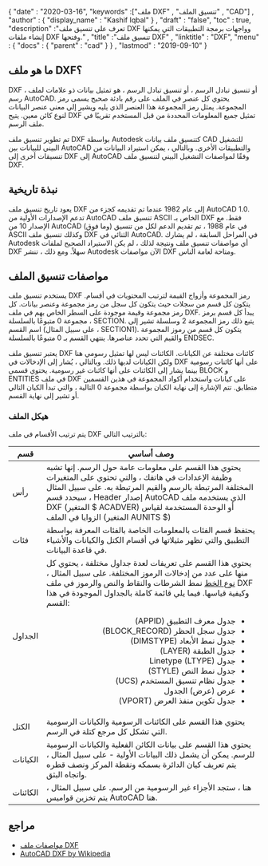 {
  "date" : "2020-03-16",
  "keywords" :["ملف DXF" , "تنسيق الملف" , "CAD"] ,
  "author" : {
    "display_name" : "Kashif Iqbal"
} ,
  "draft" : "false",
  "toc" : true,
  "description" :"تعرف على تنسيق ملف DXF وواجهات برمجة التطبيقات التي يمكنها إنشاء ملفات DXF وفتحها." ,
  "title" :"تنسيق ملف DXF" ,
  "linktitle" : "DXF",
  "menu" : {
    "docs" : {
      "parent" : "cad"
}
} ,
  "lastmod" : "2019-09-10"
}

## ما هو ملف DXF؟

DXF ، أو تنسيق تبادل الرسم ، أو تنسيق تبادل الرسم ، هو تمثيل بيانات ذو علامات لملف رسم AutoCAD. يحتوي كل عنصر في الملف على رقم بادئة صحيح يسمى رمز المجموعة. يمثل رمز المجموعة هذا العنصر الذي يليه ويشير إلى معنى عنصر البيانات لنوع كائن معين. يتيح DXF تمثيل جميع المعلومات المحددة من قبل المستخدم تقريبًا في ملف الرسم.

تم تطوير تنسيق ملف DXF بواسطة Autodesk كتنسيق ملف بيانات CAD للتشغيل البيني للبيانات بين AutoCAD والتطبيقات الأخرى. وبالتالي ، يمكن استيراد البيانات من تنسيقات أخرى إلى DXF إلى AutoCAD وفقًا لمواصفات التشغيل البيني لتنسيق ملف DXF.

## نبذة تاريخية ##


يعود تاريخ تنسيق ملف DXF إلى عام 1982 عندما تم تقديمه كجزء من AutoCAD 1.0. تدعم الإصدارات الأولية من AutoCAD تنسيق ملف ASCII الخاص بـ DXF فقط. مع الإصدار 10 من AutoCAD (وما فوق) في عام 1988 ، تم تقديم الدعم لكل من تنسيق ASCII وكذلك تنسيق ملف DXF الثنائي في AutoCAD. في المراحل السابقة ، لم يشارك Autodesk أي مواصفات تنسيق ملف ونتيجة لذلك ، لم يكن الاستيراد الصحيح لملفات DXF سهلاً. ومع ذلك ، تنشر Autodesk الآن مواصفات DXF ومتاحة لعامة الناس.

## مواصفات تنسيق الملف ##

يستخدم تنسيق ملف DXF رمز المجموعة وأزواج القيمة لترتيب المحتويات في أقسام. يتكون كل قسم من سجلات حيث يتكون كل سجل من رمز مجموعة وعنصر بيانات. كل رمز مجموعة وقيمة موجودة على السطر الخاص بهم في ملف DXF. يبدأ كل قسم برمز مجموعة 0 متبوعًا بالسلسلة ، SECTION. يتبع ذلك رمز المجموعة 2 وسلسلة تشير إلى اسم القسم (على سبيل المثال ، SECTION1). يتكون كل قسم من رموز المجموعة والقيم التي تحدد عناصرها. ينتهي القسم بـ 0 متبوعًا بالسلسلة ENDSEC.

يعتبر تنسيق ملف DXF كائنات مختلفة عن الكيانات. الكائنات ليس لها تمثيل رسومي هنا ولكن الكيانات لديها ذلك. وبالتالي ، يُشار إلى الإدخالات في DXF على أنها كائنات رسومية بينما يشار إلى الكائنات على أنها كائنات غير رسومية. يحتوي قسمي BLOCK و ENTITIES في ملف DXF على كيانات واستخدام أكواد المجموعة في هذين القسمين متطابق. تتم الإشارة إلى نهاية الكيان بواسطة مجموعة 0 التالية ، والتي تبدأ الكيان التالي أو تشير إلى نهاية القسم.

### هيكل الملف ###

يتم ترتيب الأقسام في ملف DXF بالترتيب التالي:

| قسم | وصف أساسي
---|---|
| رأس | يحتوي هذا القسم على معلومات عامة حول الرسم. إنها تشبه وظيفة الإعدادات في هاتفك ، والتي تحتوي على المتغيرات المختلفة المرتبطة بالرسم والقيم المرتبطة به. على سبيل المثال ، سيحدد قسم Header إصدار AutoCAD الذي يستخدمه ملف DXF (المتغير $ ACADVER) أو الوحدة المستخدمة لقياس الزوايا في الملف (المتغير AUNITS $)
| فئات | يحتفظ قسم الفئات بالمعلومات الخاصة بالفئات المعرفة بواسطة التطبيق والتي تظهر مثيلاتها في أقسام الكتل والكيانات والأشياء في قاعدة البيانات.
| الجداول | يحتوي هذا القسم على تعريفات لعدة جداول مختلفة ، يحتوي كل منها على عدد من إدخالات الرموز المختلفة. على سبيل المثال ، [نوع الخط](https://help.autodesk.com/view/ACD/2016/ENU/?guid=GUID-20B4D4B3-1220-426A-847B-5BBE36EC6FDF) نمط الشرطات والنقاط والنص والرموز في ملف DXF وكيفية قياسها. فيما يلي قائمة كاملة بالجداول الموجودة في هذا القسم:<ul style=";text-align:right;direction:rtl"><li style=";text-align:right;direction:rtl"> جدول معرف التطبيق (APPID)</li><li style=";text-align:right;direction:rtl"> جدول سجل الحظر (BLOCK_RECORD)</li><li style=";text-align:right;direction:rtl"> جدول نمط الأبعاد (DIMSTYPE)</li><li style=";text-align:right;direction:rtl"> جدول الطبقة (LAYER)</li><li style=";text-align:right;direction:rtl"> جدول Linetype (LTYPE)</li><li style=";text-align:right;direction:rtl"> جدول نمط النص (STYLE)</li><li style=";text-align:right;direction:rtl"> جدول نظام تنسيق المستخدم (UCS)</li><li style=";text-align:right;direction:rtl"> عرض (عرض) الجدول</li><li style=";text-align:right;direction:rtl"> جدول تكوين منفذ العرض (VPORT)</li></ul>
| الكتل | يحتوي هذا القسم على الكائنات الرسومية والكيانات الرسومية التي تشكل كل مرجع كتلة في الرسم.
| الكيانات | يحتوي هذا القسم على بيانات الكائن الفعلية والكيانات الرسومية للرسم. يمكن أن يشمل ذلك البيانات الأولية - على سبيل المثال ، يتم تعريف كيان الدائرة بسمكه ونقطة المركز ونصف قطره واتجاه البثق.
| الكائنات | هنا ، ستجد الأجزاء غير الرسومية من الرسم. على سبيل المثال ، يتم تخزين قواميس AutoCAD هنا.

## مراجع ##

* [مواصفات ملف DXF](http://images.autodesk.com/adsk/files/autocad_2012_pdf_dxf-reference_enu.pdf)
* [AutoCAD DXF by Wikipedia](https://en.wikipedia.org/wiki/AutoCAD_DXF)

